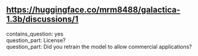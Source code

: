 ## https://huggingface.co/mrm8488/galactica-1.3b/discussions/1

contains_question: yes  
question_part: License?  
question_part: Did you retrain the model to allow commercial applications?  